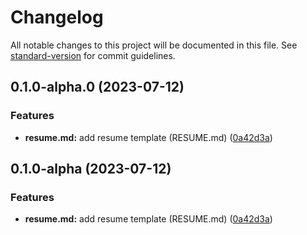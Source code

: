 # Changelog

All notable changes to this project will be documented in this file. See [standard-version](https://github.com/conventional-changelog/standard-version) for commit guidelines.

## 0.1.0-alpha.0 (2023-07-12)


### Features

* **resume.md:** add resume template (RESUME.md) ([0a42d3a](https://github.com/kurtabersold/resume_template/commit/0a42d3ab8ed8c49cc5fac25577e12fcd5c6447b8))

## 0.1.0-alpha (2023-07-12)


### Features

* **resume.md:** add resume template (RESUME.md) ([0a42d3a](https://github.com/kurtabersold/resume/commit/0a42d3ab8ed8c49cc5fac25577e12fcd5c6447b8))

